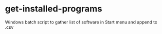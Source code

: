 # get-installed-programs
Windows batch script to gather list of software in Start menu and append to .csv
